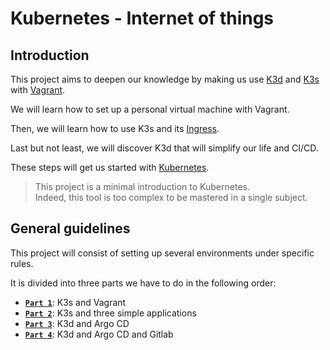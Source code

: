 # Kubernetes - Internet of things

## Introduction
This project aims to deepen our knowledge by making us use [K3d](https://k3d.io) and [K3s](https://k3s.io) with [Vagrant](https://www.vagrantup.com/).

We will learn how to set up a personal virtual machine with Vagrant. 

Then, we will learn how to use K3s and its [Ingress](https://kubernetes.io/docs/concepts/services-networking/ingress/). 

Last but not least, we will discover K3d that will simplify our life and CI/CD.

These steps will get us started with [Kubernetes](https://kubernetes.io/).

> This project is a minimal introduction to Kubernetes.</br>
> Indeed, this tool is too complex to be mastered in a single subject.

## General guidelines

This project will consist of setting up several environments under specific rules.

It is divided into three parts we have to do in the following order:
- **[`Part 1`](https://github.com/A-Mahla/DevOps-Kubernetes/tree/main/p1)**: K3s and Vagrant
- **[`Part 2`](https://github.com/A-Mahla/DevOps-Kubernetes/tree/main/p2)**: K3s and three simple applications
- **[`Part 3`](https://github.com/A-Mahla/DevOps-Kubernetes/tree/main/p3)**: K3d and Argo CD
- **[`Part 4`](https://github.com/A-Mahla/DevOps-Kubernetes/tree/main/p4)**: K3d and Argo CD and Gitlab
